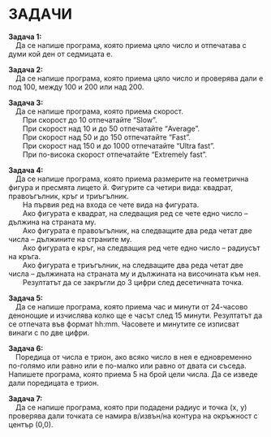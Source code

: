 # ЗАДАЧИ

<b>Задача 1:</b><br>&emsp;Да се напише програма, която приема цяло число и отпечатава с думи кой ден от седмицата е.

<b>Задача 2:</b><br>&emsp;Да се напише програма, която приема цяло число и проверява дали е под 100, между 100 и 200 или над 200.

<b>Задача 3:</b><br>&emsp;Да се напише програма, която приема скорост. 
<br>&emsp;&emsp;При скорост до 10 отпечатайте “Slow”. 
<br>&emsp;&emsp;При скорост над 10 и до 50 отпечатайте “Average”. 
<br>&emsp;&emsp;При скорост над 50 и до 150 отпечатайте “Fast”. 
<br>&emsp;&emsp;При скорост над 150 и до 1000 отпечатайте “Ultra fast”. 
<br>&emsp;&emsp;При по-висока скорост отпечатайте “Extremely fast”.

<b>Задача 4:</b><br>&emsp;Да се напише програма, която приема размерите на геометрична фигура и пресмята лицето й. Фигурите са четири вида: квадрат, правоъгълник, кръг и триъгълник. 
<br>&emsp;&emsp;На първия ред на входа се чете вида на фигурата. 
<br>&emsp;&emsp;Ако фигурата е квадрат, на следващия ред се чете едно число – дължина на страната му. 
<br>&emsp;&emsp;Ако фигурата е правоъгълник, на следващите два реда четат две числа – дължините на страните му. 
<br>&emsp;&emsp;Ако фигурата е кръг, на следващия ред чете едно число – радиусът на кръга. 
<br>&emsp;&emsp;Ако фигурата е триъгълник, на следващите два реда четат две числа – дължината на страната му и дължината на височината към нея. 
<br>&emsp;&emsp;Резултатът да се закръгли до 3 цифри след десетичната точка.

<b>Задача 5:</b><br>&emsp;Да се напише програма, която приема час и минути от 24-часово денонощие и изчислява колко ще е часът след 15 минути. Резултатът да се отпечата във формат hh:mm. Часовете и минутите се изписват винаги с по две цифри.

<b>Задача 6:</b><br>&emsp;Поредица от числа е трион, ако всяко число в нея е едновременно по-голямо или равно или е по-малко или равно от двата си съседа. Напишете програма, която приема 5 на брой цели числа. Да се изведе дали поредицата е трион.

<b>Задача 7:</b><br>&emsp;Да се напише програма, която при подадени радиус и точка (х, у) проверява дали точката се намира в/извън/на контура на окръжност с център (0,0).
